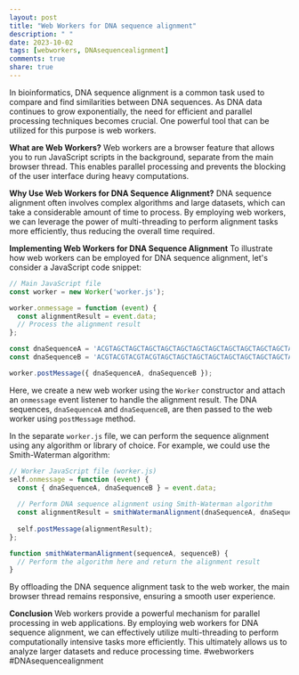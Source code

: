 ```yaml
---
layout: post
title: "Web Workers for DNA sequence alignment"
description: " "
date: 2023-10-02
tags: [webworkers, DNAsequencealignment]
comments: true
share: true
---
```


In bioinformatics, DNA sequence alignment is a common task used to compare and find similarities between DNA sequences. As DNA data continues to grow exponentially, the need for efficient and parallel processing techniques becomes crucial. One powerful tool that can be utilized for this purpose is web workers.

**What are Web Workers?**
Web workers are a browser feature that allows you to run JavaScript scripts in the background, separate from the main browser thread. This enables parallel processing and prevents the blocking of the user interface during heavy computations.

**Why Use Web Workers for DNA Sequence Alignment?**
DNA sequence alignment often involves complex algorithms and large datasets, which can take a considerable amount of time to process. By employing web workers, we can leverage the power of multi-threading to perform alignment tasks more efficiently, thus reducing the overall time required.

**Implementing Web Workers for DNA Sequence Alignment**
To illustrate how web workers can be employed for DNA sequence alignment, let's consider a JavaScript code snippet:

```javascript
// Main JavaScript file
const worker = new Worker('worker.js');

worker.onmessage = function (event) {
  const alignmentResult = event.data;
  // Process the alignment result
};

const dnaSequenceA = 'ACGTAGCTAGCTAGCTAGCTAGCTAGCTAGCTAGCTAGCTAGCTAGCTAGCTA';
const dnaSequenceB = 'ACGTACGTACGTACGTAGCTAGCTAGCTAGCTAGCTAGCTAGCTAGCTAGCTAGC';

worker.postMessage({ dnaSequenceA, dnaSequenceB });
```

Here, we create a new web worker using the `Worker` constructor and attach an `onmessage` event listener to handle the alignment result. The DNA sequences, `dnaSequenceA` and `dnaSequenceB`, are then passed to the web worker using `postMessage` method.

In the separate `worker.js` file, we can perform the sequence alignment using any algorithm or library of choice. For example, we could use the Smith-Waterman algorithm:

```javascript
// Worker JavaScript file (worker.js)
self.onmessage = function (event) {
  const { dnaSequenceA, dnaSequenceB } = event.data;
  
  // Perform DNA sequence alignment using Smith-Waterman algorithm
  const alignmentResult = smithWatermanAlignment(dnaSequenceA, dnaSequenceB);
  
  self.postMessage(alignmentResult);
};

function smithWatermanAlignment(sequenceA, sequenceB) {
  // Perform the algorithm here and return the alignment result
}
```

By offloading the DNA sequence alignment task to the web worker, the main browser thread remains responsive, ensuring a smooth user experience.

**Conclusion**
Web workers provide a powerful mechanism for parallel processing in web applications. By employing web workers for DNA sequence alignment, we can effectively utilize multi-threading to perform computationally intensive tasks more efficiently. This ultimately allows us to analyze larger datasets and reduce processing time. #webworkers #DNAsequencealignment